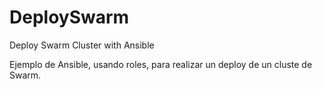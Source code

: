 # DeploySwarm
Deploy Swarm Cluster with Ansible

Ejemplo de Ansible, usando roles, para realizar un deploy de un cluste de Swarm.
